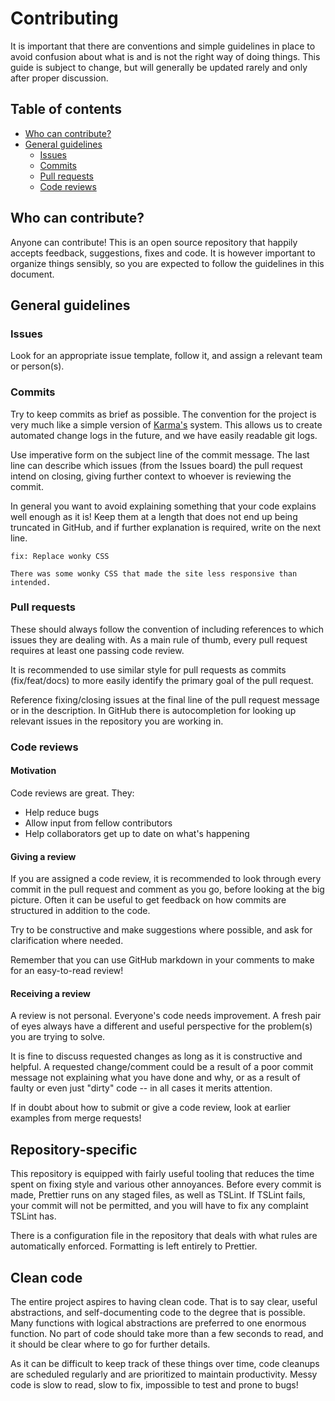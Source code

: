 # Contributing

It is important that there are conventions and simple guidelines in place to avoid confusion about what is and is not the right way of doing things. This guide is subject to change, but will generally be updated rarely and only after proper discussion.

## Table of contents

-   [Who can contribute?](https://github.com/Project-Lavinia/Lavinia-client/new/add-contributing#who-can-contribute)
-   [General guidelines](https://github.com/Project-Lavinia/Lavinia-client/new/add-contributing#general-guidelines)
    -   [Issues](https://github.com/Project-Lavinia/Lavinia-client/new/add-contributing#issues)
    -   [Commits](https://github.com/Project-Lavinia/Lavinia-client/new/add-contributing#commits)
    -   [Pull requests](https://github.com/Project-Lavinia/Lavinia-client/new/add-contributing#pull-requests)
    -   [Code reviews](https://github.com/Project-Lavinia/Lavinia-client/new/add-contributing#code-reviews)

## Who can contribute?

Anyone can contribute! This is an open source repository that happily accepts feedback, suggestions, fixes and code. It is however important to organize things sensibly, so you are expected to follow the guidelines in this document.

## General guidelines

### Issues

Look for an appropriate issue template, follow it, and assign a relevant team or person(s).

### Commits

Try to keep commits as brief as possible. The convention for the project is very much like a simple version of [Karma's](http://karma-runner.github.io/2.0/dev/git-commit-msg.html) system. This allows us to create automated change logs in the future, and we have easily readable git logs.

Use imperative form on the subject line of the commit message. The last line can describe which issues (from the Issues board) the pull request intend on closing, giving further context to whoever is reviewing the commit.

In general you want to avoid explaining something that your code explains well enough as it is! Keep them at a length that does not end up being truncated in GitHub, and if further explanation is required, write on the next line.

```
fix: Replace wonky CSS

There was some wonky CSS that made the site less responsive than intended.
```

### Pull requests

These should always follow the convention of including references to which issues they are dealing with. As a main rule of thumb, every pull request requires at least one passing code review.

It is recommended to use similar style for pull requests as commits (fix/feat/docs) to more easily identify the primary goal of the pull request.

Reference fixing/closing issues at the final line of the pull request message or in the description. In GitHub there is autocompletion for looking up relevant issues in the repository you are working in.

### Code reviews

#### Motivation

Code reviews are great. They:

-   Help reduce bugs
-   Allow input from fellow contributors
-   Help collaborators get up to date on what's happening

#### Giving a review

If you are assigned a code review, it is recommended to look through every commit in the pull request and comment as you go, before looking at the big picture. Often it can be useful to get feedback on how commits are structured in addition to the code.

Try to be constructive and make suggestions where possible, and ask for clarification where needed.

Remember that you can use GitHub markdown in your comments to make for an easy-to-read review!

#### Receiving a review

A review is not personal. Everyone's code needs improvement. A fresh pair of eyes always have a different and useful perspective for the problem(s) you are trying to solve.

It is fine to discuss requested changes as long as it is constructive and helpful. A requested change/comment could be a result of a poor commit message not explaining what you have done and why, or as a result of faulty or even just "dirty" code -- in all cases it merits attention.

If in doubt about how to submit or give a code review, look at earlier examples from merge requests!

## Repository-specific

This repository is equipped with fairly useful tooling that reduces the time spent on fixing style and various other annoyances. Before every commit is made, Prettier runs on any staged files, as well as TSLint. If TSLint fails, your commit will not be permitted, and you will have to fix any complaint TSLint has.

There is a configuration file in the repository that deals with what rules are automatically enforced. Formatting is left entirely to Prettier.

## Clean code

The entire project aspires to having clean code. That is to say clear, useful abstractions, and self-documenting code to the degree that is possible. Many functions with logical abstractions are preferred to one enormous function. No part of code should take more than a few seconds to read, and it should be clear where to go for further details.

As it can be difficult to keep track of these things over time, code cleanups are scheduled regularly and are prioritized to maintain productivity. Messy code is slow to read, slow to fix, impossible to test and prone to bugs!
